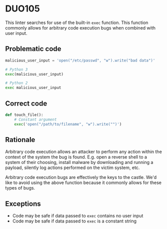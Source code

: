 # DUO105

This linter searches for use of the built-in `exec` function. This function
commonly allows for arbitrary code execution bugs when combined with user
input.

## Problematic code

```python
malicious_user_input = 'open("/etc/passwd", "w").write("bad data")'

# Python 3
exec(malicious_user_input)

# Python 2
exec malicious_user_input
```

## Correct code

```python
def touch_file():
    # Constant argument
    exec('open("/path/to/filename", "w").write("")')
```

## Rationale

Arbitrary code execution allows an attacker to perform any action within the
context of the system the bug is found. E.g. open a reverse shell to a system
of their choosing, install malware by downloading and running a payload,
silently log actions performed on the victim system, etc.

Arbitrary code execution bugs are effectively the keys to the castle. We'd
like to avoid using the above function because it commonly allows for these
types of bugs.


## Exceptions

* Code may be safe if data passed to `exec` contains no user input
* Code may be safe if data passed to `exec` is a constant string
